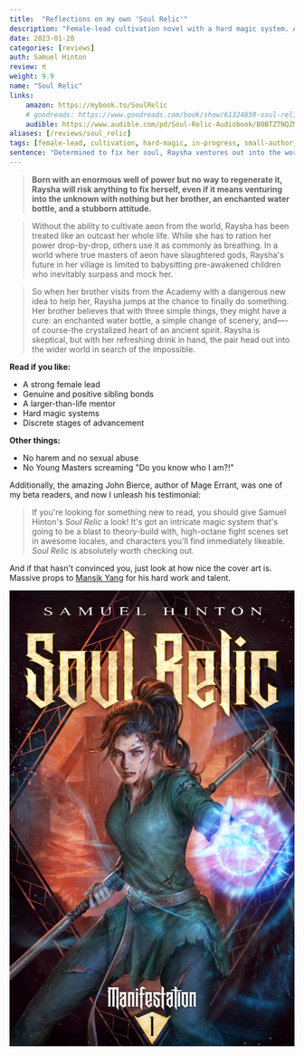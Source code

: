```yaml
---
title:  "Reflections on my own 'Soul Relic'"
description: "Female-lead cultivation novel with a hard magic system. A young woman with a broken soul joins her brother to find a solution in the wider world."
date: 2023-01-20
categories: [reviews]
auth: Samuel Hinton
review: π
weight: 9.9
name: "Soul Relic"
links:
    amazon: https://mybook.to/SoulRelic
    # goodreads: https://www.goodreads.com/book/show/61324650-soul-relic
    audible: https://www.audible.com/pd/Soul-Relic-Audiobook/B0BTZTNQZM
aliases: [/reviews/soul_relic]
tags: [female-lead, cultivation, hard-magic, in-progress, small-author, companion, audio]
sentence: "Determined to fix her soul, Raysha ventures out into the world only to stumble into events larger than she realises."
---
```


> **Born with an enormous well of power but no way to regenerate it, Raysha will risk anything to fix herself, even if it means venturing into the unknown with nothing but her brother, an enchanted water bottle, and a stubborn attitude.**


> Without the ability to cultivate aeon from the world, Raysha has been treated like an outcast her whole life. While she has to ration her power drop-by-drop, others use it as commonly as breathing. In a world where true masters of aeon have slaughtered gods, Raysha's future in her village is limited to babysitting pre-awakened children who inevitably surpass and mock her.


> So when her brother visits from the Academy with a dangerous new idea to help her, Raysha jumps at the chance to finally do something. Her brother believes that with three simple things, they might have a cure: an enchanted water bottle, a simple change of scenery, and—-of course-the crystalized heart of an ancient spirit. Raysha is skeptical, but with her refreshing drink in hand, the pair head out into the wider world in search of the impossible.


**Read if you like:**

* A strong female lead
* Genuine and positive sibling bonds
* A larger-than-life mentor
* Hard magic systems
* Discrete stages of advancement

**Other things:**

* No harem and no sexual abuse
* No Young Masters screaming "Do you know who I am?!"


Additionally, the amazing John Bierce, author of Mage Errant, was one of my beta readers, and now I unleash his testimonial:

> If you're looking for something new to read, you should give Samuel Hinton's *Soul Relic* a look! It's got an intricate magic system that's going to be a blast to theory-build with, high-octane fight scenes set in awesome locales, and characters you'll find immediately likeable. *Soul Relic* is absolutely worth checking out.

And if that hasn't convinced you, just look at how nice the cover art is. Massive props to [Mansik Yang](https://www.artstation.com/yam8417) for his hard work and talent.

![](cover.jpg?class="img-smaller")

